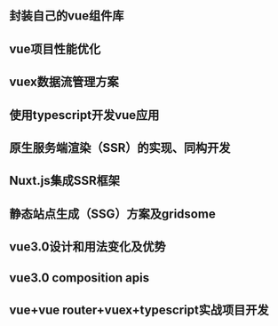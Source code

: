 ## 封装自己的vue组件库
## vue项目性能优化
## vuex数据流管理方案
## 使用typescript开发vue应用
## 原生服务端渲染（SSR）的实现、同构开发
## Nuxt.js集成SSR框架
## 静态站点生成（SSG）方案及gridsome
## vue3.0设计和用法变化及优势
## vue3.0 composition apis
## vue+vue router+vuex+typescript实战项目开发